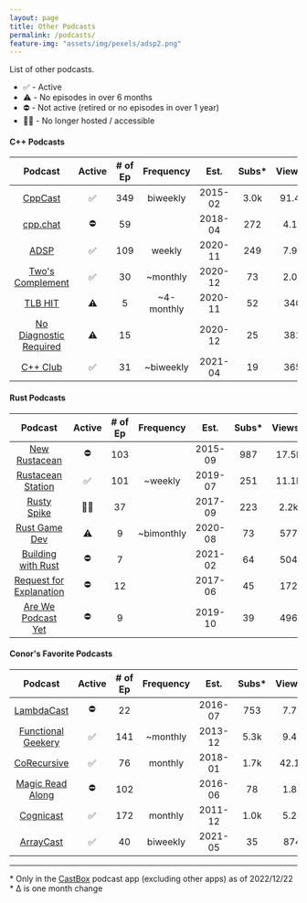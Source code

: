 ```yaml
---
layout: page
title: Other Podcasts
permalink: /podcasts/
feature-img: "assets/img/pexels/adsp2.png"
---
```


List of other podcasts.

* ✅ - Active
* ⚠️ - No episodes in over 6 months
* ⛔ - Not active (retired or no episodes in over 1 year)
* 🏴‍☠️ - No longer hosted / accessible

#### C++ Podcasts 

|                          Podcast                           | Active | # of Ep | Frequency  |  Est.   | Subs* | Views* | Sub Δ | Views Δ |
| :--------------------------------------------------------: | :----: | :-----: | :--------: | :-----: | :---: | :----: | :---: | :-----: |
|              [CppCast](https://cppcast.com/)               |   ✅    |   349   |  biweekly  | 2015-02 | 3.0k  | 91.4k  |   -   |  +200   |
|               [cpp.chat](https://cpp.chat/)                |   ⛔    |   59    |            | 2018-04 |  272  |  4.1k  |   -   |    -    |
|            [ADSP](https://adspthepodcast.com/)             |   ✅    |   109   |   weekly   | 2020-11 |  249  |  7.9k  |  +4   |  +400   |
|    [Two's Complement](https://www.twoscomplement.org/)     |   ✅    |   30    |  ~monthly  | 2020-12 |  73   |  2.0k  |  +3   |  +200   |
|                [TLB HIT](https://tlbh.it/)                 |   ⚠️    |    5    | ~4-monthly | 2020-11 |  52   |  340   |   -   |   +7    |
| [No Diagnostic Required](https://nodiagnosticrequired.tv/) |   ⚠️    |   15    |            | 2020-12 |  25   |  381   |   -   |   +1    |
|              [C++ Club](https://cppclub.uk/)               |   ✅    |   31    | ~biweekly  | 2021-04 |  19   |  365   |  +1   |   +60   |

#### Rust Podcasts

|                                    Podcast                                    | Active | # of Ep | Frequency  |  Est.   | Subs* | Views* | Sub Δ | Views Δ |
| :---------------------------------------------------------------------------: | :----: | :-----: | :--------: | :-----: | :---: | :----: | :---: | :-----: |
|                  [New Rustacean](https://newrustacean.com/)                   |   ⛔    |   103   |            | 2015-09 |  987  | 17.5k  |  +4   |  +300   |
|              [Rustacean Station](https://rustacean-station.org/)              |   ✅    |   101   |  ~weekly   | 2019-07 |  251  | 11.1k  |  +6   |  +500   |
|               [Rusty Spike](https://twitter.com/rustyspikecast)               |   🏴‍☠️   |   37    |            | 2017-09 |  223  |  2.2k  |   -   |    -    |
|                   [Rust Game Dev](https://rustgamedev.com/)                   |   ⚠️    |    9    | ~bimonthly | 2020-08 |  73   |  577   |  +1   |   +5    |
|          [Building with Rust](https://anchor.fm/building-with-rust)           |   ⛔    |    7    |            | 2021-02 |  64   |  504   |  +3   |   +10   |
| [Request for Explanation](https://request-for-explanation.github.io/podcast/) |   ⛔    |   12    |            | 2017-06 |  45   |  172   |   -   |    -    |
|         [Are We Podcast Yet](https://soundcloud.com/arewepodcastyet)          |   ⛔    |    9    |            | 2019-10 |  39   |  496   |   -   |    -    |

#### Conor's Favorite Podcasts

|                           Podcast                           | Active | # of Ep | Frequency |  Est.   | Subs* | Views* | Sub Δ | Views Δ |
| :---------------------------------------------------------: | :----: | :-----: | :-------: | :-----: | :---: | :----: | :---: | :-----: |
|      [LambdaCast](https://soundcloud.com/lambda-cast)       |   ⛔    |   22    |           | 2016-07 |  753  |  7.7k  |   -   |    -    |
|  [Functional Geekery](https://www.functionalgeekery.com/)   |   ✅    |   141   | ~monthly  | 2013-12 | 5.3k  |  9.4k  |   -   |  +100   |
|           [CoRecursive](https://corecursive.com/)           |   ✅    |   76    |  monthly  | 2018-01 | 1.7k  | 42.1k  |   -   |  +600   |
|     [Magic Read Along](http://www.magicreadalong.com/)      |   ⛔    |   102   |           | 2016-06 |  78   |  1.8k  |   -   |    -    |
| [Cognicast](https://www.cognitect.com/cognicast/index.html) |   ✅    |   172   |  monthly  | 2011-12 | 1.0k  |  5.2k  |   -   |  +200   |
|           [ArrayCast](https://www.arraycast.com/)           |   ✅    |   40    | biweekly  | 2021-05 |  35   |  874   |  +2   |   +62   |

----

\* Only in the [CastBox](https://castbox.fm/) podcast app (excluding other apps) as of 2022/12/22
<br>\* Δ is one month change
